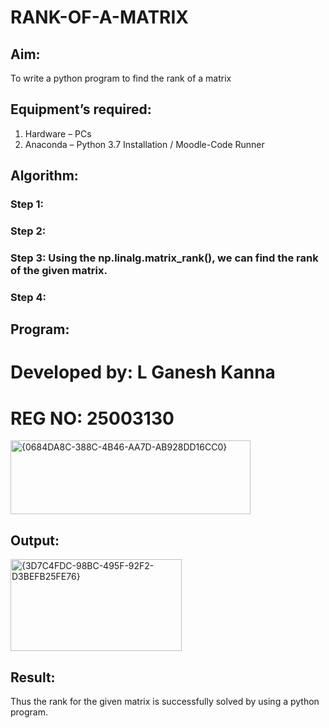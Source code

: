 # RANK-OF-A-MATRIX
## Aim:
To write a python program to find the rank of a matrix
## Equipment’s required:
1. 	Hardware – PCs
2. 	Anaconda – Python 3.7 Installation / Moodle-Code Runner
## Algorithm:
### Step 1: 
### Step 2: 
### Step 3: Using the np.linalg.matrix_rank(), we can find the rank of the given matrix.
### Step 4: 
## Program:
# Developed by: L Ganesh Kanna
# REG NO: 25003130

<img width="384" height="118" alt="{0684DA8C-388C-4B46-AA7D-AB928DD16CC0}" src="https://github.com/user-attachments/assets/dc3f5709-9d39-4faf-b484-f57a57e921ae" />



## Output:
<img width="274" height="147" alt="{3D7C4FDC-98BC-495F-92F2-D3BEFB25FE76}" src="https://github.com/user-attachments/assets/03220067-8029-4923-b431-6fa2a720695e" />

## Result:
Thus the rank for the given matrix is successfully solved by  using a python program.

